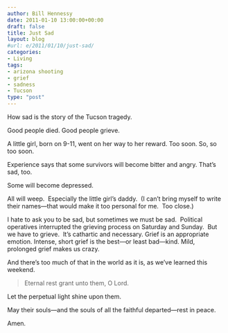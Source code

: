 ```yaml
---
author: Bill Hennessy
date: 2011-01-10 13:00:00+00:00
draft: false
title: Just Sad
layout: blog
#url: e/2011/01/10/just-sad/
categories:
- Living
tags:
- arizona shooting
- grief
- sadness
- Tucson
type: "post"
---
```


How sad is the story of the Tucson tragedy.

Good people died. Good people grieve.

A little girl, born on 9-11, went on her way to her reward. Too soon. So, so too soon.

Experience says that some survivors will become bitter and angry. That’s sad, too.

Some will become depressed.

All will weep.  Especially the little girl’s daddy.  (I can’t bring myself to write their names—that would make it too personal for me.  Too close.)

I hate to ask you to be sad, but sometimes we must be sad.  Political operatives interrupted the grieving process on Saturday and Sunday.  But we have to grieve.  It’s cathartic and necessary. Grief is an appropriate emotion. Intense, short grief is the best—or least bad—kind. Mild, prolonged grief makes us crazy.

And there’s too much of that in the world as it is, as we’ve learned this weekend.


> Eternal rest grant unto them, O Lord.

Let the perpetual light shine upon them.

May their souls—and the souls of all the faithful departed—rest in peace.

Amen.
